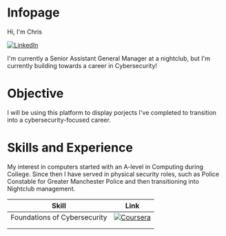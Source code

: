 # Infopage
Hi, I'm Chris 

[![LinkedIn](https://img.shields.io/badge/LinkedIn-Visit-blue?logo=linkedin)](https://www.linkedin.com/in/christopher-sarens-63993423a/)

I'm currently a Senior Assistant General Manager at a nightclub, but I'm currently building towards a career in Cybersecurity!

# Objective
I will be using this platform to display porjects I've completed to transition into a cybersecurity-focused career.

# Skills and Experience
My interest in computers started with an A-level in Computing during College. Since then I have served in physical security roles, such as Police Constable for Greater Manchester Police and then transitioning into Nightclub management.



| Skill     | Link     |
|-----------|-----------|
|  Foundations of Cybersecurity      |  [![Coursera](https://img.shields.io/badge/Coursera-Visit-blue?logo=coursera)](https://coursera.org/share/90c6059b85789bfb446f2581d34110a1)    |
|      |     |
|      | 
